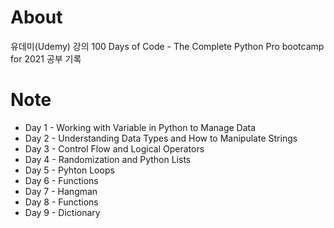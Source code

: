 # About
유데미(Udemy) 강의 
100 Days of Code - The Complete Python Pro bootcamp for 2021
공부 기록

# Note
- Day 1 - Working with Variable in Python to Manage Data
- Day 2 - Understanding Data Types and How to Manipulate Strings
- Day 3 - Control Flow and Logical Operators
- Day 4 - Randomization and Python Lists
- Day 5 - Pyhton Loops
- Day 6 - Functions
- Day 7 - Hangman
- Day 8 - Functions
- Day 9 - Dictionary
